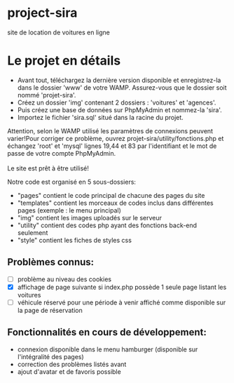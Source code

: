 # project-sira
site de location de voitures en ligne

# Le projet en détails
- Avant tout, téléchargez la dernière version disponible et enregistrez-la dans le dossier 'www' de votre WAMP. Assurez-vous que 
le dossier soit nommé 'projet-sira'.<br>
- Créez un dossier 'img' contenant 2 dossiers : 'voitures' et 'agences'.<br>
- Puis créez une base de données sur PhpMyAdmin et nommez-la 'sira'.<br>
- Importez le fichier 'sira.sql' situé dans la racine du projet.<br>

 Attention, selon le WAMP utilisé les paramètres de connexions peuvent varier!Pour corriger ce problème, ouvrez projet-sira/utility/fonctions.php et échangez 'root' et 'mysql' lignes 19,44 et 83 par 
 l'identifiant et le mot de passe de votre compte PhpMyAdmin.<br>
 <br>
 Le site est prêt à être utilisé! <br>


Notre code est organisé en 5 sous-dossiers:<br>
- "pages" contient le code principal de chacune des pages du site <br>
- "templates" contient les morceaux de codes inclus dans différentes pages (exemple : le menu principal)<br>
- "img" contient les images uploadés sur le serveur <br>
- "utility" contient des codes php ayant des fonctions back-end seulement<br>
- "style" contient les fiches de styles css<br>


## Problèmes connus:
- [ ] problème au niveau des cookies<br>
- [x] affichage de page suivante si index.php possède 1 seule page listant les voitures<br>
- [ ] véhicule réservé pour une période à venir affiché comme disponible sur la page de réservation <br>

## Fonctionnalités en cours de développement:<br>
- connexion disponible dans le menu hamburger (disponible sur l'intégralité des pages)<br>
- correction des problèmes listés avant<br>
- ajout d'avatar et de favoris possible<br>

